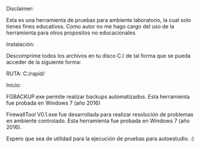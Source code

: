 Disclaimer:

Esta es una herramienta de pruebas para ambiente laboratorio, la cual solo tienes fines educativos.
Como autor no me hago cargo del uso de la herramienta para otros propositos no educacionales.



Instalación:

Descomprime todos los archivos en tu disco C:/ de tal forma que se pueda acceder de la siguiente forma:

RUTA: C:/rapid/



Inicio:

FGBACKUP.exe permite realizar backups automatizados. Esta herramienta fue probada en Windows 7 (año 2016)

FirewallTool V0.1.exe fue desarrollada para realizar resolución de problemas en ambiente controlado. Esta herramienta fue probada en Windows 7 (año 2016).



Espero que sea de utilidad para la ejecución de pruebas para autoestudio. :)
